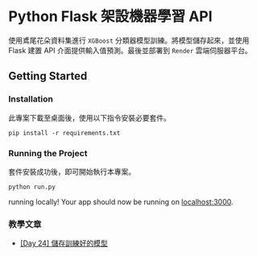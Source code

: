 # Python Flask 架設機器學習 API

使用鳶尾花朵資料集進行 `XGBoost` 分類器模型訓練。將模型儲存起來，並使用 Flask 建置 API 介面提供輸入值預測。最後並部署到 `Render` 雲端伺服器平台。

## Getting Started

### Installation

此專案下載至桌面後，使用以下指令安裝必要套件。

```
pip install -r requirements.txt
```

### Running the Project

套件安裝成功後，即可開始執行本專案。

```
python run.py
```

running locally! Your app should now be running on [localhost:3000](http://localhost:3000/).

### 教學文章

- [[Day 24] 儲存訓練好的模型](https://ithelp.ithome.com.tw/articles/10251172)

